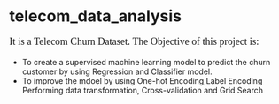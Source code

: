 # telecom_data_analysis
<p style="font-size: 18px;font-family:Times New Roman">It is a Telecom Churn Dataset.
The Objective of this project is:
  <ul>
    <li>To create a supervised machine learning model to predict the churn customer by using Regression and Classifier model.</li>
    <li>To improve the mdoel by using One-hot Encoding,Label Encoding Performing data transformation, Cross-validation and Grid Search</li>
</ul>
</p>
